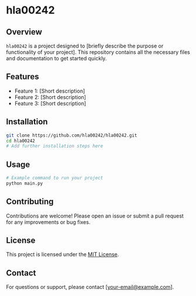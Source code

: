 # hla00242

## Overview

`hla00242` is a project designed to [briefly describe the purpose or functionality of your project]. This repository contains all the necessary files and documentation to get started quickly.

## Features

- Feature 1: [Short description]
- Feature 2: [Short description]
- Feature 3: [Short description]

## Installation

```bash
git clone https://github.com/hla00242/hla00242.git
cd hla00242
# Add further installation steps here
```

## Usage

```bash
# Example command to run your project
python main.py
```

## Contributing

Contributions are welcome! Please open an issue or submit a pull request for any improvements or bug fixes.

## License

This project is licensed under the [MIT License](LICENSE).

## Contact

For questions or support, please contact [your-email@example.com].